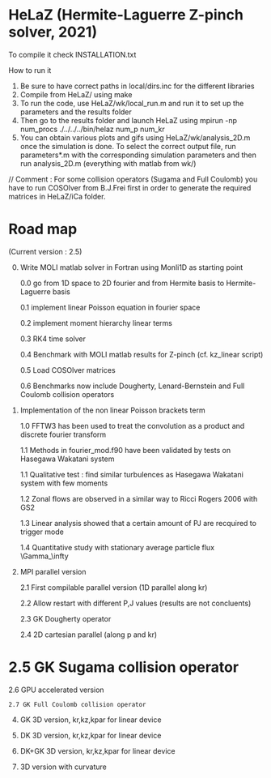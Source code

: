 # HeLaZ (Hermite-Laguerre Z-pinch solver, 2021)
To compile it check INSTALLATION.txt

How to run it

1. Be sure to have correct paths in local/dirs.inc for the different libraries
2. Compile from HeLaZ/ using make
3. To run the code, use HeLaZ/wk/local_run.m and run it to set up the parameters and the results folder
4. Then go to the results folder and launch HeLaZ using mpirun -np num_procs ./../../../bin/helaz num_p num_kr
5. You can obtain various plots and gifs using HeLaZ/wk/analysis_2D.m once the simulation is done. To select the correct output file, run parameters*.m with the corresponding simulation parameters and then run analysis_2D.m (everything with matlab from wk/)

// Comment : For some collision operators (Sugama and Full Coulomb) you have to run COSOlver from B.J.Frei first in order to generate the required matrices in HeLaZ/iCa folder.

# Road map
(Current version : 2.5)

0. Write MOLI matlab solver in Fortran using Monli1D as starting point

	0.0 go from 1D space to 2D fourier and from Hermite basis to Hermite-Laguerre basis

	0.1 implement linear Poisson equation in fourier space

	0.2 implement moment hierarchy linear terms

	0.3 RK4 time solver

	0.4 Benchmark with MOLI matlab results for Z-pinch (cf. kz_linear script)

	0.5 Load COSOlver matrices

	0.6 Benchmarks now include Dougherty, Lenard-Bernstein and Full Coulomb collision operators

1. Implementation of the non linear Poisson brackets term

	1.0 FFTW3 has been used to treat the convolution as a product and discrete fourier transform

	1.1 Methods in fourier_mod.f90 have been validated by tests on Hasegawa Wakatani system

	1.1 Qualitative test : find similar turbulences as Hasegawa Wakatani system with few moments

	1.2 Zonal flows are observed in a similar way to Ricci Rogers 2006 with GS2

	1.3 Linear analysis showed that a certain amount of PJ are recquired to trigger mode

	1.4 Quantitative study with stationary average particle flux \Gamma_\infty

2. MPI parallel version

	2.1 First compilable parallel version (1D parallel along kr)

	2.2 Allow restart with different P,J values (results are not concluents)

	2.3 GK Dougherty operator

	2.4 2D cartesian parallel (along p and kr)

#	2.5 GK Sugama collision operator

  2.6 GPU accelerated version

	2.7 GK Full Coulomb collision operator

4. GK 3D version, kr,kz,kpar for linear device

5. DK 3D version, kr,kz,kpar for linear device

6. DK+GK 3D version, kr,kz,kpar for linear device

7. 3D version with curvature
